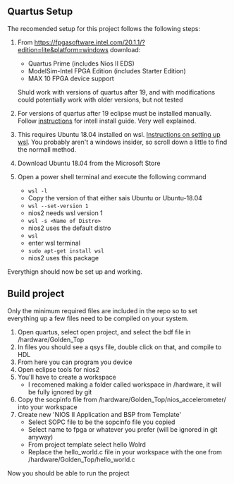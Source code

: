 ## Quartus Setup

The recomended setup for this project follows the following steps:

1. From https://fpgasoftware.intel.com/20.1.1/?edition=lite&platform=windows download:
    - Quartus Prime (includes Nios II EDS)
    - ModelSim-Intel FPGA Edition (includes Starter Edition)
    - MAX 10 FPGA device support

    Shuld work with versions of quartus after 19, and with modifications could potentially work with older versions, but not tested
2. For versions of quartus after 19 eclipse must be installed manually. Follow [instructions](https://www.intel.com/content/altera-www/global/en_us/index/support/support-resources/knowledge-base/tools/2019/why-does-the-nios--ii-not-installed-after-full-installation-of-t.html) for intell install guide. Very well explained.
3. This requires Ubuntu 18.04 installed on wsl. [Instructions on setting up wsl](https://docs.microsoft.com/en-us/windows/wsl/install-win10). You probably aren't a windows insider, so scroll down a little to find the normall method.
4. Download Ubuntu 18.04 from the Microsoft Store
5. Open a power shell terminal and execute the following command
    - ``` wsl -l ```
    - Copy the version of that either sais Ubuntu or Ubuntu-18.04
    - ``` wsl --set-version 1 ```
    - nios2 needs wsl version 1
    - ``` wsl -s <Name of Distro> ```
    - nios2 uses the default distro
    - ``` wsl ```
    - enter wsl terminal
    - ``` sudo apt-get install wsl ```
    - nios2 uses this package

Everythign should now be set up and working.

## Build project

Only the minimum required files are included in the repo so to set everything up a few files need to be compiled on your system.

1. Open quartus, select open project, and select the bdf file in /hardware/Golden_Top
2. In files you should see a qsys file, double click on that, and compile to HDL
3. From here you can program you device
4. Open eclipse tools for nios2
5. You'll have to create a workspace
    - I recomened making a folder called workspace in /hardware, it will be fully ignored by git
6. Copy the socpinfo file from /hardware/Golden_Top/nios_accelerometer/ into your workspace
7. Create new 'NIOS II Application and BSP from Template'
    - Select SOPC file to be the sopcinfo file you copied
    - Select name to fpga or whatever you prefer (will be ignored in git anyway)
    - From project template select hello Wolrd
    - Replace the hello_world.c file in your workspace with the one from /hardware/Golden_Top/hello_world.c 

Now you should be able to run the project
